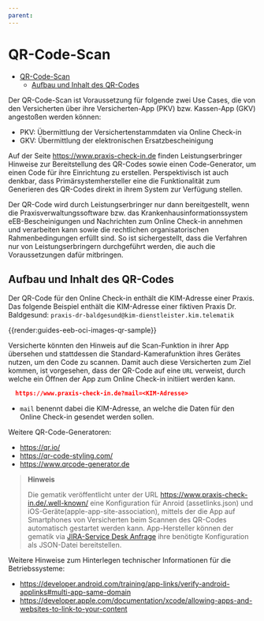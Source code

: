 ```yaml
---
parent:
---
```

# QR-Code-Scan

- [QR-Code-Scan](#qr-code-scan)
  - [Aufbau und Inhalt des QR-Codes](#aufbau-und-inhalt-des-qr-codes)

Der QR-Code-Scan ist Voraussetzung für folgende zwei Use Cases, die von den Versicherten über ihre Versicherten-App (PKV) bzw. Kassen-App (GKV) angestoßen werden können:

- PKV: Übermittlung der Versichertenstammdaten via Online Check-in
- GKV: Übermittlung der elektronischen Ersatzbescheinigung

Auf der Seite <https://www.praxis-check-in.de> finden Leistungserbringer Hinweise zur Bereitstellung des QR-Codes sowie einen Code-Generator, um einen Code für ihre Einrichtung zu erstellen. Perspektivisch ist auch denkbar, dass Primärsystemhersteller eine die Funktionalität zum Generieren des QR-Codes direkt in ihrem System zur Verfügung stellen.

Der QR-Code wird durch Leistungserbringer nur dann bereitgestellt, wenn die Praxisverwaltungssoftware bzw. das Krankenhausinformationssystem eEB-Bescheinigungen und Nachrichten zum Online Check-in annehmen und verarbeiten kann sowie die rechtlichen organisatorischen Rahmenbedingungen erfüllt sind. So ist sichergestellt, dass die Verfahren nur von Leistungserbringern durchgeführt werden, die auch die Voraussetzungen dafür mitbringen.

## Aufbau und Inhalt des QR-Codes

Der QR-Code für den Online Check-in enthält die KIM-Adresse einer Praxis. Das folgende Beispiel enthält die KIM-Adresse einer fiktiven Praxis Dr. Baldgesund: `praxis-dr-baldgesund@kim-dienstleister.kim.telematik`

{{render:guides-eeb-oci-images-qr-sample}}

Versicherte könnten den Hinweis auf die Scan-Funktion in ihrer App übersehen und stattdessen die Standard-Kamerafunktion ihres Gerätes nutzen, um den Code zu scannen. Damit auch diese Versicherten zum Ziel kommen, ist vorgesehen, dass der QR-Code auf eine `URL` verweist, durch welche ein Öffnen der App zum Online Check-in initiiert werden kann.

```json
  https://www.praxis-check-in.de?mail=<KIM-Adresse>
```

- `mail` benennt dabei die KIM-Adresse, an welche die Daten für den Online Check-in gesendet werden sollen.

Weitere QR-Code-Generatoren:

- https://qr.io/
- https://qr-code-styling.com/
- https://www.qrcode-generator.de

> **Hinweis**
>
> Die gematik veröffentlicht unter der URL <https://www.praxis-check-in.de/.well-known/> eine Konfiguration für Anroid (assetlinks.json) und iOS-Geräte(apple-app-site-association),
> mittels der die App auf Smartphones von Versicherten beim Scannen des QR-Codes automatisch gestartet werden kann.
> App-Hersteller können der gematik via [JIRA-Service Desk Anfrage](http://service.gematik.de/servicedesk/customer/portals) ihre benötigte Konfiguration als JSON-Datei bereitstellen.

Weitere Hinweise zum Hinterlegen technischer Informationen für die Betriebssysteme:

- https://developer.android.com/training/app-links/verify-android-applinks#multi-app-same-domain
- https://developer.apple.com/documentation/xcode/allowing-apps-and-websites-to-link-to-your-content
